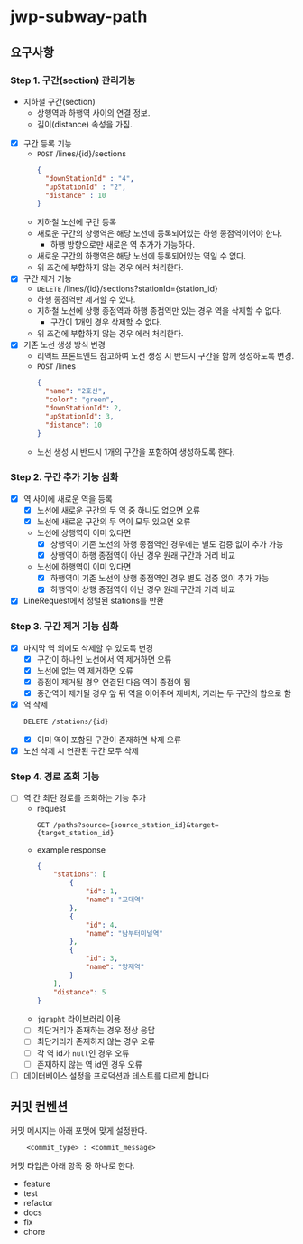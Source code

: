 # jwp-subway-path

## 요구사항

### Step 1. 구간(section) 관리기능

- 지하철 구간(section)
	- 상행역과 하행역 사이의 연결 정보.
	- 길이(distance) 속성을 가짐.
- [x] 구간 등록 기능
	- `POST` /lines/{id}/sections
	  ```json
	  {
		"downStationId" : "4",
		"upStationId" : "2",
		"distance" : 10
	  }
	  ```
	- 지하철 노선에 구간 등록
	- 새로운 구간의 상행역은 해당 노선에 등록되어있는 하행 종점역이어야 한다.
		- 하행 방향으로만 새로운 역 추가가 가능하다.
	- 새로운 구간의 하행역은 해당 노선에 등록되어있는 역일 수 없다.
	- 위 조건에 부합하지 않는 경우 에러 처리한다.
- [x] 구간 제거 기능
	- `DELETE` /lines/{id}/sections?stationId={station_id}
	- 하행 종점역만 제거할 수 있다.
	- 지하철 노선에 상행 종점역과 하행 종점역만 있는 경우 역을 삭제할 수 없다.
		- 구간이 1개인 경우 삭제할 수 없다.
	- 위 조건에 부합하지 않는 경우 에러 처리한다.
- [x] 기존 노선 생성 방식 변경
	- 리액트 프론트엔드 참고하여 노선 생성 시 반드시 구간을 함께 생성하도록 변경.
	- `POST` /lines
	  ```json
	  {
		"name": "2호선",
		"color": "green",
		"downStationId": 2,
		"upStationId": 3,
		"distance": 10
	  }
	  ```
	- 노선 생성 시 반드시 1개의 구간을 포함하여 생성하도록 한다.

### Step 2. 구간 추가 기능 심화

- [x] 역 사이에 새로운 역을 등록
	- [x] 노선에 새로운 구간의 두 역 중 하나도 없으면 오류
	- [x] 노선에 새로운 구간의 두 역이 모두 있으면 오류
	- 노선에 상행역이 이미 있다면
		- [x] 상행역이 기존 노선의 하행 종점역인 경우에는 별도 검증 없이 추가 가능
		- [x] 상행역이 하행 종점역이 아닌 경우 원래 구간과 거리 비교
	- 노선에 하행역이 이미 있다면
		- [x] 하행역이 기존 노선의 상행 종점역인 경우 별도 검증 없이 추가 가능
		- [x] 하행역이 상행 종점역이 아닌 경우 원래 구간과 거리 비교
- [x] LineRequest에서 정렬된 stations를 반환

### Step 3. 구간 제거 기능 심화

- [x] 마지막 역 외에도 삭제할 수 있도록 변경
	- [x] 구간이 하나인 노선에서 역 제거하면 오류
	- [x] 노선에 없는 역 제거하면 오류
	- [x] 종점이 제거될 경우 연결된 다음 역이 종점이 됨
	- [x] 중간역이 제거될 경우 앞 뒤 역을 이어주며 재배치, 거리는 두 구간의 합으로 함
- [x] 역 삭제
    ```
    DELETE /stations/{id}
    ```
	- [x] 이미 역이 포함된 구간이 존재하면 삭제 오류
- [x] 노선 삭제 시 연관된 구간 모두 삭제

### Step 4. 경로 조회 기능

- [ ] 역 간 최단 경로를 조회하는 기능 추가
	- request
	  ```shell
	  GET /paths?source={source_station_id}&target={target_station_id}
	  ```
	- example response
	    ```json
		{
			"stations": [
				{
					"id": 1,
					"name": "교대역"
				},
				{
					"id": 4,
					"name": "남부터미널역"
				},
				{
					"id": 3,
					"name": "양재역"
				}
			],
			"distance": 5
		}
		```
	- `jgrapht` 라이브러리 이용
	- [ ] 최단거리가 존재하는 경우 정상 응답
	- [ ] 최단거리가 존재하지 않는 경우 오류
	- [ ] 각 역 id가 `null`인 경우 오류
	- [ ] 존재하지 않는 역 id인 경우 오류
- [ ] 데이터베이스 설정을 프로덕션과 테스트를 다르게 합니다

## 커밋 컨벤션

커밋 메시지는 아래 포맷에 맞게 설정한다.

```shell
	<commit_type> : <commit_message>
```

커밋 타입은 아래 항목 중 하나로 한다.

- feature
- test
- refactor
- docs
- fix
- chore